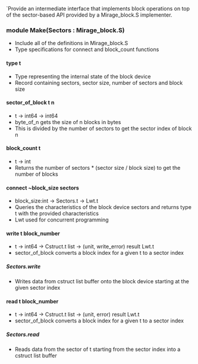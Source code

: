 `Provide an intermediate interface that implements block operations on top of the sector-based API provided by a Mirage_block.S implementer.
### module Make(Sectors : Mirage_block.S)
- Include all of the definitions in Mirage_block.S
- Type specifications for connect and block_count functions
#### type t
- Type representing the internal state of the block device
- Record containing sectors, sector size, number of sectors and block size
#### sector_of_block t n
- t -> int64 -> int64
- byte_of_n gets the size of n blocks in bytes
- This is divided by the number of sectors to get the sector index of block n
#### block_count t
- t -> int
- Returns the number of sectors * (sector size / block size) to get the number of blocks
#### connect ~block_size sectors
- block_size:int -> Sectors.t -> Lwt.t
- Queries the characteristics of the block device sectors and returns type t with the provided characteristics
- Lwt used for concurrent programming
#### write t block_number
- t -> int64 -> Cstruct.t list -> (unit, write_error) result Lwt.t
- sector_of_block converts a block index for a given t to a sector index
##### Sectors.write
- Writes data from cstruct list buffer onto the block device starting at the given sector index
#### read t block_number
- t -> int64 -> Cstruct.t list -> (unit, error) result Lwt.t
- sector_of_block converts a block index for a given t to a sector index
##### Sectors.read
- Reads data from the sector of t starting from the sector index into a cstruct list buffer

